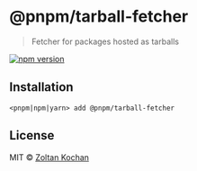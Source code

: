 # @pnpm/tarball-fetcher

> Fetcher for packages hosted as tarballs

[![npm version](https://img.shields.io/npm/v/@pnpm/tarball-fetcher.svg)](https://www.npmjs.com/package/@pnpm/tarball-fetcher)

## Installation

```
<pnpm|npm|yarn> add @pnpm/tarball-fetcher
```

## License

MIT © [Zoltan Kochan](https://www.kochan.io/)
